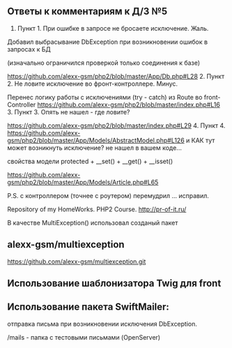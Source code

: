 Ответы к комментариям к Д/З №5
--------------------------------------------------------
1. Пункт 1. При ошибке в запросе не бросаете исключение. Жаль.

Добавил выбрасывание DbException при возникновении ошибок в запросах к БД

(изначально ограничился проверкой только соединения к базе)

https://github.com/alexx-gsm/php2/blob/master/App/Db.php#L28
2. Пункт 2. Не ловите исключение во фронт-контроллере. Минус.

Перенес логику работы с исключениями (try - catch) из Route во front-Controller
https://github.com/alexx-gsm/php2/blob/master/index.php#L16
3. Пункт 3. Опять не нашел - где ловите?

https://github.com/alexx-gsm/php2/blob/master/index.php#L29
4. Пункт 4. https://github.com/alexx-gsm/php2/blob/master/App/Models/AbstractModel.php#L126
   и КАК тут может возникнуть исключение? не нашел в вашем коде...
   
   свойства модели protected + __set() + __get() + __isset()
   
https://github.com/alexx-gsm/php2/blob/master/App/Models/Article.php#L65
 
P.S. с контроллером (точнее с роутером) перемудрил ... исправил. 
   

Repository of my HomeWorks.
PHP2 Course.
http://pr-of-it.ru/

В качестве MultiException() использовал созданый пакет

alexx-gsm/multiexception
--------------------------------------------------------

https://github.com/alexx-gsm/multiexception.git


Использование шаблонизатора Twig для front
--------------------------------------------------------

Использование пакета SwiftMailer:
--------------------------------------------------------
отправка письма при возникновении исключения DbException.

/mails - папка с тестовыми письмами (OpenServer)
